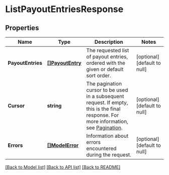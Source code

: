 # ListPayoutEntriesResponse

## Properties
Name | Type | Description | Notes
------------ | ------------- | ------------- | -------------
**PayoutEntries** | [**[]PayoutEntry**](PayoutEntry.md) | The requested list of payout entries, ordered with the given or default sort order. | [optional] [default to null]
**Cursor** | **string** | The pagination cursor to be used in a subsequent request. If empty, this is the final response. For more information, see [Pagination](https://developer.squareup.com/docs/basics/api101/pagination). | [optional] [default to null]
**Errors** | [**[]ModelError**](Error.md) | Information about errors encountered during the request. | [optional] [default to null]

[[Back to Model list]](../README.md#documentation-for-models) [[Back to API list]](../README.md#documentation-for-api-endpoints) [[Back to README]](../README.md)

